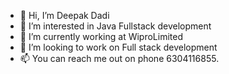 - 👋 Hi, I’m Deepak Dadi
- 👀 I’m interested in Java Fullstack development 
- 🌱 I’m currently working at WiproLimited
- 💞️ I’m looking to work on Full stack development
- 📫 You can reach me out on phone 6304116855.


<!---
Dadideepak/Dadideepak is a ✨ special ✨ repository because its `README.md` (this file) appears on your GitHub profile.
You can click the Preview link to take a look at your changes.
--->
